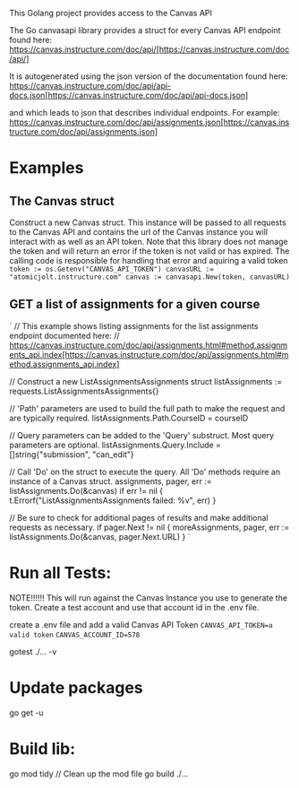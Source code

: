 This Golang project provides access to the Canvas API

The Go canvasapi library provides a struct for every Canvas API endpoint found here:
https://canvas.instructure.com/doc/api/[https://canvas.instructure.com/doc/api/]

It is autogenerated using the json version of the documentation found here:
https://canvas.instructure.com/doc/api/api-docs.json[https://canvas.instructure.com/doc/api/api-docs.json]

and which leads to json that describes individual endpoints. For example:
https://canvas.instructure.com/doc/api/assignments.json[https://canvas.instructure.com/doc/api/assignments.json]

# Examples

## The Canvas struct
Construct a new Canvas struct. This instance will be passed to all requests to the Canvas API and contains the
url of the Canvas instance you will interact with as well as an API token. Note that this library does not manage the token and will return an error if the token is not valid or has expired. The calling code is responsible for handling
that error and aquiring a valid token
`
  token := os.Getenv("CANVAS_API_TOKEN")
  canvasURL := "atomicjolt.instructure.com"
  canvas := canvasapi.New(token, canvasURL)
`

## GET a list of assignments for a given course
`
  // This example shows listing assignments for the list assignments endpoint documented here:
  // https://canvas.instructure.com/doc/api/assignments.html#method.assignments_api.index[https://canvas.instructure.com/doc/api/assignments.html#method.assignments_api.index]

  // Construct a new ListAssignmentsAssignments struct
  listAssignments := requests.ListAssignmentsAssignments{}

  // 'Path' parameters are used to build the full path to make the request and are typically required.
	listAssignments.Path.CourseID = courseID

  // Query parameters can be added to the 'Query' substruct. Most query parameters are optional.
	listAssignments.Query.Include = []string{"submission", "can_edit"}

  // Call 'Do' on the struct to execute the query. All 'Do' methods require an instance of a Canvas struct.
	assignments, pager, err := listAssignments.Do(&canvas)
	if err != nil {
		t.Errorf("ListAssignmentsAssignments failed: %v", err)
	}

  // Be sure to check for additional pages of results and make additional requests as necessary.
	if pager.Next != nil {
    moreAssignments, pager, err := listAssignments.Do(&canvas, pager.Next.URL)
	}
`


# Run all Tests:
NOTE!!!!!! This will run against the Canvas Instance you use to generate the token. Create a test account and use that
account id in the .env file.

create a .env file and add a valid Canvas API Token
`CANVAS_API_TOKEN=a valid token`
`CANVAS_ACCOUNT_ID=578`

gotest ./... -v

# Update packages
go get -u

# Build lib:
go mod tidy             // Clean up the mod file
go build ./...

